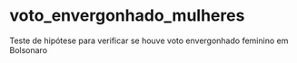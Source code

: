 # voto_envergonhado_mulheres
Teste de hipótese para verificar se houve voto envergonhado feminino em Bolsonaro
